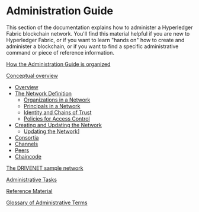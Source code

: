 # Administration Guide

This section of the documentation explains how to administer a Hyperledger Fabric blockchain network.  You'll find this material helpful if you are new to Hyperledger Fabric, or if you want to learn "hands on" how to create and administer a blockchain, or if you want to find a specific administrative command or piece of reference information.  

[How the Administration Guide is organized](./HowOrganized/HowOrganized.md)

[Conceptual overview](./ConceptOverview/Overview.md)

- [Overview](./ConceptOverview/Overview.md)
- [The Network Definition](./ConceptOverview/TheNetworkDefinition.md)
  + [Organizations in a Network](./ConceptOverview/OrganizationsinaNetwork.md)
  + [Principals in a Network](./ConceptOverview/PrincipalsinaNetwork.md)
  + [Identity and Chains of Trust](./ConceptOverview/IdentityandChainsofTrust.md)
  + [Policies for Access Control](./ConceptOverview/PoliciesforAccessControl.md)
- [Creating and Updating the Network](./ConceptOverview/CreatingandUpdating.md)
  + [Updating the Network](./ConceptOverview/UpdatingtheNetwork.md)]
- [Consortia](./ConceptOverview/Consortia.md)
- [Channels](./ConceptOverview/Channels.md)
- [Peers](./ConceptOverview/Peers.md)
- [Chaincode](./ConceptOverview/Chaincode.md)

[The DRIVENET sample network](./DriveNetSample/DriveNetSample.md)

[Administrative Tasks](./AdminTasks/AdminTasks.md)

[Reference Material](./ReferenceMaterial/ReferenceMaterial.md)

[Glossary of Administrative Terms](./Glossary/Glossary.md)
